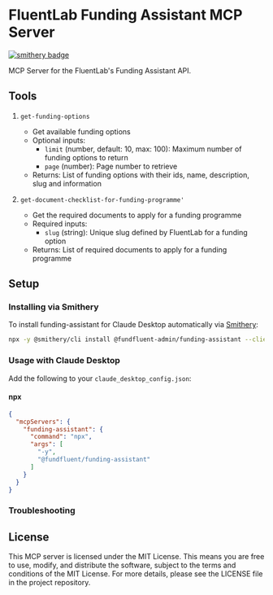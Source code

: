 # FluentLab Funding Assistant MCP Server

[![smithery badge](https://smithery.ai/badge/@fundfluent-admin/funding-assistant)](https://smithery.ai/server/@fundfluent-admin/funding-assistant)

MCP Server for the FluentLab's Funding Assistant API.

## Tools

1. `get-funding-options`
    - Get available funding options
    - Optional inputs:
        - `limit` (number, default: 10, max: 100): Maximum number of funding options to return
        - `page` (number): Page number to retrieve
    - Returns: List of funding options with their ids, name, description, slug and information

2. `get-document-checklist-for-funding-programme'`
    - Get the required documents to apply for a funding programme
    - Required inputs:
        - `slug` (string): Unique slug defined by FluentLab for a funding option
    - Returns: List of required documents to apply for a funding programme

## Setup

### Installing via Smithery

To install funding-assistant for Claude Desktop automatically via [Smithery](https://smithery.ai/server/@fundfluent-admin/funding-assistant):

```bash
npx -y @smithery/cli install @fundfluent-admin/funding-assistant --client claude
```

### Usage with Claude Desktop

Add the following to your `claude_desktop_config.json`:

#### npx

```json
{
  "mcpServers": {
    "funding-assistant": {
      "command": "npx",
      "args": [
        "-y",
        "@fundfluent/funding-assistant"
      ]
    }
  }
}
```

### Troubleshooting

## License

This MCP server is licensed under the MIT License. This means you are free to use, modify, and distribute the software, subject to the terms and conditions of the MIT License. For more details, please see the LICENSE file in the project repository.
